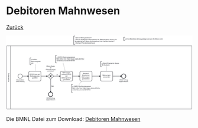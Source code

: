 # Debitoren Mahnwesen

[Zurück](../../../README.md)

![Mahnwesen](./soll-mahnwesen.png)

Die BMNL Datei zum Download:
[Debitoren Mahnwesen](./soll-mahnwesen.bpmn)

